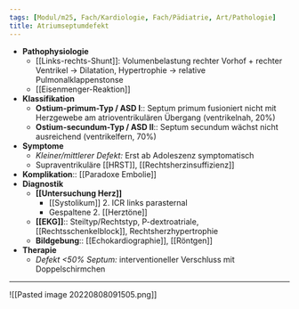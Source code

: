 ```yaml
---
tags: [Modul/m25, Fach/Kardiologie, Fach/Pädiatrie, Art/Pathologie]
title: Atriumseptumdefekt
---
```

- **Pathophysiologie** 
	- [[Links-rechts-Shunt]]: Volumenbelastung rechter Vorhof + rechter Ventrikel → Dilatation, Hypertrophie → relative Pulmonalklappenstonse
	- [[Eisenmenger-Reaktion]]
- **Klassifikation**
	- **Ostium-primum-Typ / ASD I**:: Septum primum fusioniert nicht mit Herzgewebe am atrioventrikulären Übergang (ventrikelnah, 20%)
	- **Ostium-secundum-Typ / ASD II**:: Septum secundum wächst nicht ausreichend (ventrikelfern, 70%)
- **Symptome**
	- *Kleiner/mittlerer Defekt:* Erst ab Adoleszenz symptomatisch
	- Supraventrikuläre [[HRST]], [[Rechtsherzinsuffizienz]]
- **Komplikation**:: [[Paradoxe Embolie]]
- **Diagnostik**
	- **[[Untersuchung Herz]]**
		- [[Systolikum]] 2. ICR links parasternal
		- Gespaltene 2. [[Herztöne]]
	- **[[EKG]]**:: Steiltyp/Rechtstyp, P-dextroatriale, [[Rechtsschenkelblock]], Rechtsherzhypertrophie
	- **Bildgebung**:: [[Echokardiographie]], [[Röntgen]]
- **Therapie**
	- *Defekt <50% Septum:* interventioneller Verschluss mit Doppelschirmchen
---
![[Pasted image 20220808091505.png]]
